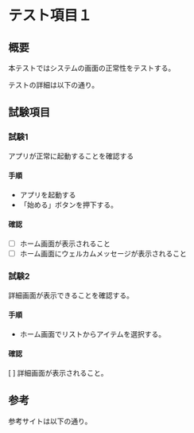 # テスト項目１

## 概要

本テストではシステムの画面の正常性をテストする。

テストの詳細は以下の通り。

## 試験項目

### 試験1

アプリが正常に起動することを確認する

#### 手順

- アプリを起動する
- 「始める」ボタンを押下する。

#### 確認

- [ ] ホーム画面が表示されること
- [ ] ホーム画面にウェルカムメッセージが表示されること

### 試験2

詳細画面が表示できることを確認する。

#### 手順

- ホーム画面でリストからアイテムを選択する。

#### 確認

[ ] 詳細画面が表示されること。

## 参考

参考サイトは以下の通り。